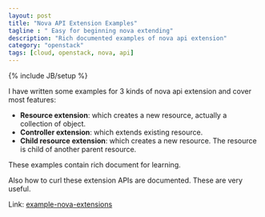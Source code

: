 ```yaml
---
layout: post
title: "Nova API Extension Examples"
tagline : " Easy for beginning nova extending"
description: "Rich documented examples of nova api extension"
category: "openstack"
tags: [cloud, openstack, nova, api]
---
```

{% include JB/setup %}

I have written some examples for 3 kinds of nova api extension and cover most features:
  
* **Resource extension**: which creates a new resource, actually a collection of object.
* **Controller extension**: which extends existing resource.
* **Child resource extension**: which creates a new resource. The resource is child of another parent resource.

These examples contain rich document for learning.

Also how to curl these extension APIs are documented. These are very useful.

Link: [example-nova-extensions](https://github.com/accelazh/example-nova-exensions)